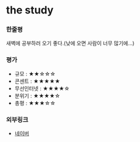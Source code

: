 # the study

### 한줄평

새벽에 공부하러 오기 좋다.(낮에 오면 사람이 너무 많기에...)

### 평가

- 규모 : ★★☆☆☆
- 콘센트 : ★★★★★
- 무선인터넷 : ★★★★☆
- 분위기 : ★★★★☆
- 총평 : ★★★☆☆

### 외부링크

- [네이버](https://map.naver.com/v5/entry/place/38345381?c=14143740.5078896,4521505.8093815,15,0,0,0,dh)